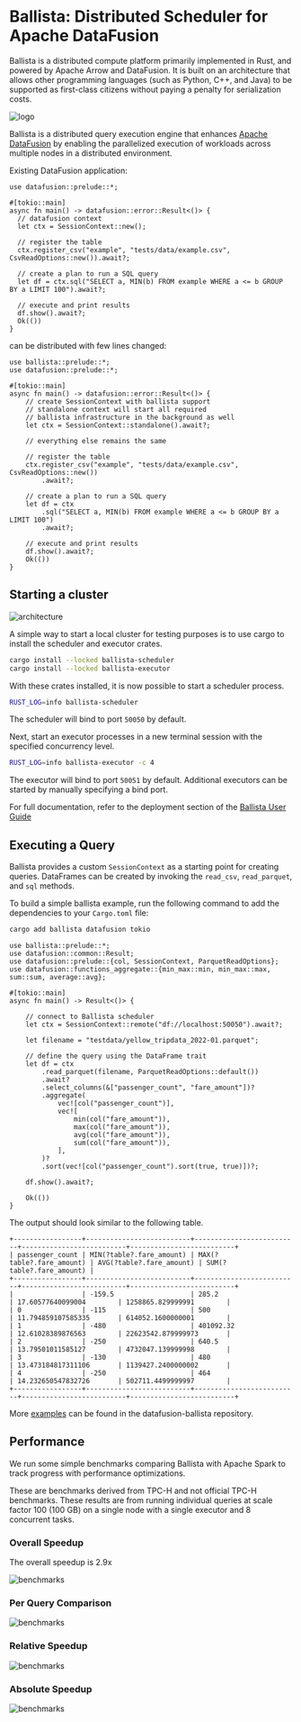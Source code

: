 <!---
  Licensed to the Apache Software Foundation (ASF) under one
  or more contributor license agreements.  See the NOTICE file
  distributed with this work for additional information
  regarding copyright ownership.  The ASF licenses this file
  to you under the Apache License, Version 2.0 (the
  "License"); you may not use this file except in compliance
  with the License.  You may obtain a copy of the License at

    http://www.apache.org/licenses/LICENSE-2.0

  Unless required by applicable law or agreed to in writing,
  software distributed under the License is distributed on an
  "AS IS" BASIS, WITHOUT WARRANTIES OR CONDITIONS OF ANY
  KIND, either express or implied.  See the License for the
  specific language governing permissions and limitations
  under the License.
-->

# Ballista: Distributed Scheduler for Apache DataFusion

Ballista is a distributed compute platform primarily implemented in Rust, and powered by Apache Arrow and DataFusion. It is built on an architecture that allows other programming languages (such as Python, C++, and Java) to be supported as first-class citizens without paying a penalty for serialization costs.

![logo](https://github.com/apache/datafusion-ballista/blob/main/docs/source/_static/images/ballista-logo.png?raw=true)

Ballista is a distributed query execution engine that enhances [Apache DataFusion](https://github.com/apache/datafusion) by enabling the parallelized execution of workloads across multiple nodes in a distributed environment.

Existing DataFusion application:

```rust,no_run
use datafusion::prelude::*;

#[tokio::main]
async fn main() -> datafusion::error::Result<()> {
  // datafusion context
  let ctx = SessionContext::new();

  // register the table
  ctx.register_csv("example", "tests/data/example.csv", CsvReadOptions::new()).await?;

  // create a plan to run a SQL query
  let df = ctx.sql("SELECT a, MIN(b) FROM example WHERE a <= b GROUP BY a LIMIT 100").await?;

  // execute and print results
  df.show().await?;
  Ok(())
}
```

can be distributed with few lines changed:

```rust,no_run
use ballista::prelude::*;
use datafusion::prelude::*;

#[tokio::main]
async fn main() -> datafusion::error::Result<()> {
    // create SessionContext with ballista support
    // standalone context will start all required
    // ballista infrastructure in the background as well
    let ctx = SessionContext::standalone().await?;

    // everything else remains the same

    // register the table
    ctx.register_csv("example", "tests/data/example.csv", CsvReadOptions::new())
        .await?;

    // create a plan to run a SQL query
    let df = ctx
        .sql("SELECT a, MIN(b) FROM example WHERE a <= b GROUP BY a LIMIT 100")
        .await?;

    // execute and print results
    df.show().await?;
    Ok(())
}
```

## Starting a cluster

![architecture](https://github.com/apache/datafusion-ballista/blob/main/docs/source/contributors-guide/ballista_architecture.excalidraw.svg?raw=true)

A simple way to start a local cluster for testing purposes is to use cargo to install the scheduler and executor crates.

```bash
cargo install --locked ballista-scheduler
cargo install --locked ballista-executor
```

With these crates installed, it is now possible to start a scheduler process.

```bash
RUST_LOG=info ballista-scheduler
```

The scheduler will bind to port `50050` by default.

Next, start an executor processes in a new terminal session with the specified concurrency level.

```bash
RUST_LOG=info ballista-executor -c 4
```

The executor will bind to port `50051` by default. Additional executors can be started by manually specifying a bind port.

For full documentation, refer to the deployment section of the
[Ballista User Guide](https://datafusion.apache.org/ballista/user-guide/deployment/)

## Executing a Query

Ballista provides a custom `SessionContext` as a starting point for creating queries. DataFrames can be created by invoking the `read_csv`, `read_parquet`, and `sql` methods.

To build a simple ballista example, run the following command to add the dependencies to your `Cargo.toml` file:

```bash
cargo add ballista datafusion tokio
```

```rust,no_run
use ballista::prelude::*;
use datafusion::common::Result;
use datafusion::prelude::{col, SessionContext, ParquetReadOptions};
use datafusion::functions_aggregate::{min_max::min, min_max::max, sum::sum, average::avg};

#[tokio::main]
async fn main() -> Result<()> {

    // connect to Ballista scheduler
    let ctx = SessionContext::remote("df://localhost:50050").await?;

    let filename = "testdata/yellow_tripdata_2022-01.parquet";

    // define the query using the DataFrame trait
    let df = ctx
        .read_parquet(filename, ParquetReadOptions::default())
        .await?
        .select_columns(&["passenger_count", "fare_amount"])?
        .aggregate(
            vec![col("passenger_count")],
            vec![
                min(col("fare_amount")),
                max(col("fare_amount")),
                avg(col("fare_amount")),
                sum(col("fare_amount")),
            ],
        )?
        .sort(vec![col("passenger_count").sort(true, true)])?;

    df.show().await?;

    Ok(())
}
```

The output should look similar to the following table.

```text
+-----------------+--------------------------+--------------------------+--------------------------+--------------------------+
| passenger_count | MIN(?table?.fare_amount) | MAX(?table?.fare_amount) | AVG(?table?.fare_amount) | SUM(?table?.fare_amount) |
+-----------------+--------------------------+--------------------------+--------------------------+--------------------------+
|                 | -159.5                   | 285.2                    | 17.60577640099004        | 1258865.829999991        |
| 0               | -115                     | 500                      | 11.794859107585335       | 614052.1600000001        |
| 1               | -480                     | 401092.32                | 12.61028389876563        | 22623542.879999973       |
| 2               | -250                     | 640.5                    | 13.79501011585127        | 4732047.139999998        |
| 3               | -130                     | 480                      | 13.473184817311106       | 1139427.2400000002       |
| 4               | -250                     | 464                      | 14.232650547832726       | 502711.4499999997        |
+-----------------+--------------------------+--------------------------+--------------------------+--------------------------+
```

More [examples](../../examples/examples/) can be found in the datafusion-ballista repository.

## Performance

We run some simple benchmarks comparing Ballista with Apache Spark to track progress with performance optimizations.

These are benchmarks derived from TPC-H and not official TPC-H benchmarks. These results are from running individual queries at scale factor 100 (100 GB) on a single node with a single executor and 8 concurrent tasks.

### Overall Speedup

The overall speedup is 2.9x

![benchmarks](https://github.com/apache/datafusion-ballista/blob/main/docs/source/_static/images/tpch_allqueries.png?raw=true)

### Per Query Comparison

![benchmarks](https://github.com/apache/datafusion-ballista/blob/main/docs/source/_static/images/tpch_queries_compare.png?raw=true)

### Relative Speedup

![benchmarks](https://github.com/apache/datafusion-ballista/blob/main/docs/source/_static/images/tpch_queries_speedup_rel.png?raw=true)

### Absolute Speedup

![benchmarks](https://github.com/apache/datafusion-ballista/blob/main/docs/source/_static/images/tpch_queries_speedup_abs.png?raw=true)
